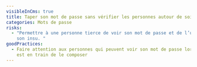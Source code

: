 ```yaml
---
visibleInCms: true
title: Taper son mot de passe sans vérifier les personnes autour de soi.
categories: Mots de passe
risks:
  - "Permettre à une personne tierce de voir son mot de passe et de l’utiliser à
    son insu. "
goodPractices:
  - Faire attention aux personnes qui peuvent voir son mot de passe lorsque l’on
    est en train de le composer
---
```

